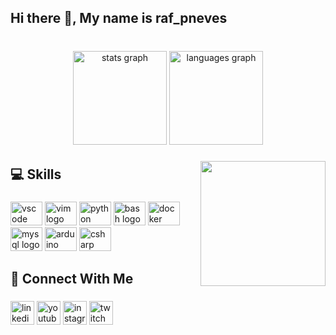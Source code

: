 <h2 align="left">Hi there 👋, My name is raf_pneves</h2>

###

<br clear="both">

<div align="center">
  <img src="https://github-readme-stats.vercel.app/api?hide_title=false&hide_rank=false&show_icons=true&include_all_commits=true&count_private=true&disable_animations=false&theme=tokyonight&locale=en&hide_border=true&username=rafpneves" height="150" alt="stats graph"  />
  <img src="https://github-readme-stats.vercel.app/api/top-langs?locale=pt-br&hide_title=false&layout=compact&card_width=320&langs_count=5&theme=tokyonight&hide_border=true&username=rafpneves" height="150" alt="languages graph"  />
</div>

###

<img align="right" height="200" src="https://media.giphy.com/media/13HgwGsXF0aiGY/giphy.gif"  />

###

<h2 align="left">💻 Skills</h2>

###

<div align="left">
  <img src="https://cdn.jsdelivr.net/gh/devicons/devicon/icons/vscode/vscode-original.svg" height="38" width="51" alt="vscode logo"  />
  <img src="https://cdn.jsdelivr.net/gh/devicons/devicon/icons/vim/vim-original.svg" height="38" width="51" alt="vim logo"  />
  <img src="https://cdn.jsdelivr.net/gh/devicons/devicon/icons/python/python-original.svg" height="38" width="51" alt="python logo"  />
  <img src="https://cdn.jsdelivr.net/gh/devicons/devicon/icons/bash/bash-original.svg" height="38" width="51" alt="bash logo"  />
  <img src="https://cdn.jsdelivr.net/gh/devicons/devicon/icons/docker/docker-original.svg" height="38" width="51" alt="docker logo"  />
  <img src="https://cdn.jsdelivr.net/gh/devicons/devicon/icons/mysql/mysql-original.svg" height="38" width="51" alt="mysql logo"  />
  <img src="https://cdn.jsdelivr.net/gh/devicons/devicon/icons/arduino/arduino-original.svg" height="38" width="51" alt="arduino logo"  />
  <img src="https://cdn.jsdelivr.net/gh/devicons/devicon/icons/csharp/csharp-original.svg" height="38" width="51" alt="csharp logo"  />
</div>

###

<h2 align="left">👥 Connect With Me</h2>

###

<div align="left">
  <img src="https://img.shields.io/static/v1?message=LinkedIn&logo=linkedin&label=&color=0077B5&logoColor=white&labelColor=&style=for-the-badge" height="38" alt="linkedin logo"  />
  <img src="https://img.shields.io/static/v1?message=Youtube&logo=youtube&label=&color=FF0000&logoColor=white&labelColor=&style=for-the-badge" height="38" alt="youtube logo"  />
  <img src="https://img.shields.io/static/v1?message=Instagram&logo=instagram&label=&color=E4405F&logoColor=white&labelColor=&style=for-the-badge" height="38" alt="instagram logo"  />
  <img src="https://img.shields.io/static/v1?message=Twitch&logo=twitch&label=&color=9146FF&logoColor=white&labelColor=&style=for-the-badge" height="38" alt="twitch logo"  />
</div>

###
